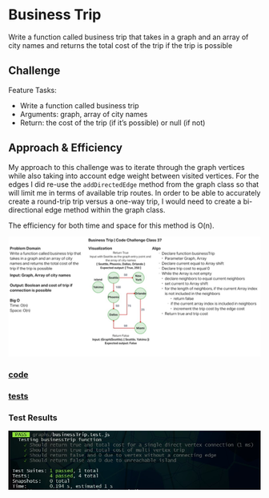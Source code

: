 # Business Trip

Write a function called business trip that takes in a graph and an array of city names and returns the total cost of the trip if the trip is possible

## Challenge

Feature Tasks:

* Write a function called business trip
* Arguments: graph, array of city names
* Return: the cost of the trip (if it’s possible) or null (if not)

## Approach & Efficiency

My approach to this challenge was to iterate through the graph vertices while also taking into account edge weight between visited vertices. For the edges I did re-use the `addDirectedEdge` method from the graph class so that will limit me in terms of available trip routes. In order to be able to accurately create a round-trip trip versus a one-way trip, I would need to create a bi-directional edge method within the graph class.

The efficiency for both time and space for this method is O(n).

![Challenge 37 whiteboard](./businessTrip.jpg)

### [code](./businessTrip.js)

### [tests](./businessTrip.test.js)

### Test Results

![Test Results](./businessTripTest.jpg)